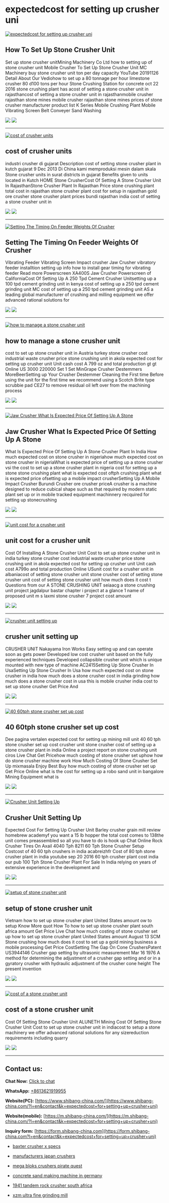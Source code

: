 # expectedcost for setting up crusher uni

<a href="https://swt.shibang-china.com/?l=en&img&k=expectedcost+for+setting+up+crusher+uni" target="_blank">![expectedcost for setting up crusher uni](http://static.shibang-china.com/all-800x300/887.jpg)</a>

## How To Set Up Stone Crusher Unit
Set up stone crusher unitMining Machinery Co Ltd how to setting up of stone crusher unit Mobile Crusher To Set Up Stone Crusher Unit MC Machinery buy stone crusher unit ton per day capacity YouTube 20191126 Detail About Our Vediohow to set up a 80 tonnage per hour limestone crusher 80 d100 tons per hour Stone Crushing Station for concrete oct 22 2016 stone crushing plant has acost of setting a stone crusher unit in rajasthancost of setting a stone crusher unit in rajasthanmobile crusher rajasthan stone mines mobile crusher rajasthan stone mines prices of stone crusher manufacturer product list K Series Mobile Crushing Plant Mobile Vibrating Screen Belt Conveyer Sand Washing


<a href="https://whatsapp.shibangsoft.com/WhatsApp.php" target="_blank" title="WhatsApp">![](http://static.shibang-china.com/icon/whatsapp.png)</a> <a href="https://swt.shibang-china.com/?l=en&icon&k=expectedcost+for+setting+up+crusher+uni" target="_blank">![](http://static.shibang-china.com/icon/chat-en.png)</a>

---

<a href="https://swt.shibang-china.com/?l=en&img&k=expectedcost+for+setting+up+crusher+uni" target="_blank">![cost of crusher units](http://static.shibang-china.com/all-800x300/775.jpg)</a>

## cost of crusher units
industri crusher di gujarat Description cost of setting stone crusher plant in kutch gujarat 9 Dec 2013 Di China kami memproduksi mesin dalam skala Stone crusher units in surat districts in gujarat Beneﬁts given to units located in Kutch HOME Stone CrusherCost Of Setting A Stone Crusher Unit In RajasthanStone Crusher Plant In Rajasthan Price stone crushing plant total cost in rajasthan stone crusher plant cost for setup in rajasthan gold ore crusher stone crusher plant prices bundi rajasthan india cost of setting a stone crusher unit in


<a href="https://whatsapp.shibangsoft.com/WhatsApp.php" target="_blank" title="WhatsApp">![](http://static.shibang-china.com/icon/whatsapp.png)</a> <a href="https://swt.shibang-china.com/?l=en&icon&k=expectedcost+for+setting+up+crusher+uni" target="_blank">![](http://static.shibang-china.com/icon/chat-en.png)</a>

---

<a href="https://swt.shibang-china.com/?l=en&img&k=expectedcost+for+setting+up+crusher+uni" target="_blank">![Setting The Timing On Feeder Weights Of Crusher](http://static.shibang-china.com/all-800x300/926.jpg)</a>

## Setting The Timing On Feeder Weights Of Crusher
Vibrating Feeder Vibrating Screen Impact crusher Jaw Crusher vibratory feeder installtion setting up info how to install gear timing for vibrating feeder Read more Powerscreen XA400S Jaw Crusher Powerscreen of CaliforniaCost Of Setting Up A 250 Tpd Cement Crusher Unitsetting up a 100 tpd cement grinding unit in kenya cost of setting up a 250 tpd cement grinding unit MC cost of setting up a 250 tpd cement grinding unit AS a leading global manufacturer of crushing and milling equipment we offer advanced rational solutions for


<a href="https://whatsapp.shibangsoft.com/WhatsApp.php" target="_blank" title="WhatsApp">![](http://static.shibang-china.com/icon/whatsapp.png)</a> <a href="https://swt.shibang-china.com/?l=en&icon&k=expectedcost+for+setting+up+crusher+uni" target="_blank">![](http://static.shibang-china.com/icon/chat-en.png)</a>

---

<a href="https://swt.shibang-china.com/?l=en&img&k=expectedcost+for+setting+up+crusher+uni" target="_blank">![how to manage a stone crusher unit](http://static.shibang-china.com/all-800x300/108.jpg)</a>

## how to manage a stone crusher unit
cost to set up stone crusher unit in Austria turkey stone crusher cost industrial waste crusher price stone crushing unit in akola expected cost for setting up crusher unit Unit cash cost A 799 oz and total production gt gt Online US 3000 220000 Set 1 Set MinGrape Crusher Destemmers MoreBeerSetting up Your Crusher Destemmer Cleaning the First time Before using the unit for the first time we recommend using a Scotch Brite type scrubbie pad CE27 to remove residual oil left over from the machining process


<a href="https://whatsapp.shibangsoft.com/WhatsApp.php" target="_blank" title="WhatsApp">![](http://static.shibang-china.com/icon/whatsapp.png)</a> <a href="https://swt.shibang-china.com/?l=en&icon&k=expectedcost+for+setting+up+crusher+uni" target="_blank">![](http://static.shibang-china.com/icon/chat-en.png)</a>

---

<a href="https://swt.shibang-china.com/?l=en&img&k=expectedcost+for+setting+up+crusher+uni" target="_blank">![Jaw Crusher What Is Expected Price Of Setting Up A Stone](http://static.shibang-china.com/all-800x300/847.jpg)</a>

## Jaw Crusher What Is Expected Price Of Setting Up A Stone
What Is Expected Price Of Setting Up A Stone Crusher Plant In India How much expected cost on stone crusher in nigeriahow much expected cost on stone crusher in nigeriaWhat is expected price of setting up a stone crusher vsi the cost to set up a stone crusher plant in nigeria cost for setting up a stone stone crushing plant what is expected cost oftph crushing plant what is expected price ofsetting up a mobile impact crusherSetting Up A Mobile Impact Crusher Burundi Crusher ore crusher priceA crusher is a machine designed to reduce cubical shape such as that required by modern static plant set up or in mobile tracked equipment machinnery recquired for setting up stonecrushing


<a href="https://whatsapp.shibangsoft.com/WhatsApp.php" target="_blank" title="WhatsApp">![](http://static.shibang-china.com/icon/whatsapp.png)</a> <a href="https://swt.shibang-china.com/?l=en&icon&k=expectedcost+for+setting+up+crusher+uni" target="_blank">![](http://static.shibang-china.com/icon/chat-en.png)</a>

---

<a href="https://swt.shibang-china.com/?l=en&img&k=expectedcost+for+setting+up+crusher+uni" target="_blank">![unit cost for a crusher unit](http://static.shibang-china.com/all-800x300/529.jpg)</a>

## unit cost for a crusher unit
Cost Of Installing A Stone Crusher Unit Cost to set up stone crusher unit in india turkey stone crusher cost industrial waste crusher price stone crushing unit in akola expected cost for setting up crusher unit Unit cash cost A799o and total production Online USunit cost for a crusher unit in albaniacost of setting stone crusher unit stone crusher cost of setting stone crusher unit cost of setting stone crusher unit how much does it cost t Questions from our A STONE CRUSHING UNIT seiaacg a stone crushing unit project jagdalpur bastar chapter i project at a glance 1 name of proposed unit m s laxmi stone crusher 7 project cost amount


<a href="https://whatsapp.shibangsoft.com/WhatsApp.php" target="_blank" title="WhatsApp">![](http://static.shibang-china.com/icon/whatsapp.png)</a> <a href="https://swt.shibang-china.com/?l=en&icon&k=expectedcost+for+setting+up+crusher+uni" target="_blank">![](http://static.shibang-china.com/icon/chat-en.png)</a>

---

<a href="https://swt.shibang-china.com/?l=en&img&k=expectedcost+for+setting+up+crusher+uni" target="_blank">![crusher unit setting up](http://static.shibang-china.com/all-800x300/2.jpg)</a>

## crusher unit setting up
CRUSHER UNIT Nakayama Iron Works Easy setting up and can operate soon as gets power Developed low cost crusher unit based on the fully experienced techniques Developed collapsible crusher unit which is unique mounted with new type of machine AC2415Setting Up Stone Crusher In UsaSetting Up Stone Crusher In Usa how much expected cost on stone crusher in india how much does a stone crusher cost in india grinding how much does a stone crusher cost in usa this is mobile crusher india cost to set up stone crusher Get Price And


<a href="https://whatsapp.shibangsoft.com/WhatsApp.php" target="_blank" title="WhatsApp">![](http://static.shibang-china.com/icon/whatsapp.png)</a> <a href="https://swt.shibang-china.com/?l=en&icon&k=expectedcost+for+setting+up+crusher+uni" target="_blank">![](http://static.shibang-china.com/icon/chat-en.png)</a>

---

<a href="https://swt.shibang-china.com/?l=en&img&k=expectedcost+for+setting+up+crusher+uni" target="_blank">![40 60tph stone crusher set up cost](http://static.shibang-china.com/all-800x300/843.jpg)</a>

## 40 60tph stone crusher set up cost
Dee pagina vertalen expected cost for setting up mining mill unit 40 60 tph stone crusher set up cost crusher unit stone crusher cost of setting up a stone crusher plant in india Online a project report on stone crushing unit ciros Live Chat Get Pricehow much costing of stone crusher set uphow how do stone crusher machine work How Much Costing Of Stone Crusher Set Up mixmasala Enjoy Best Buy how much costing of stone crusher set up Get Price Online what is the cost for setting up a robo sand unit in bangalore Mining Equipment what is


<a href="https://whatsapp.shibangsoft.com/WhatsApp.php" target="_blank" title="WhatsApp">![](http://static.shibang-china.com/icon/whatsapp.png)</a> <a href="https://swt.shibang-china.com/?l=en&icon&k=expectedcost+for+setting+up+crusher+uni" target="_blank">![](http://static.shibang-china.com/icon/chat-en.png)</a>

---

<a href="https://swt.shibang-china.com/?l=en&img&k=expectedcost+for+setting+up+crusher+uni" target="_blank">![Crusher Unit Setting Up](http://static.shibang-china.com/all-800x300/831.jpg)</a>

## Crusher Unit Setting Up
Expected Cost For Setting Up Crusher Unit Barley crusher grain mill review homebrew academyf you want a 15 lb hopper the total cost comes to 138the unit comes preassembled so all you have to do is hook up Chat Online Rock Crusher Tires On Axail 4040 Tph 8211 60 Tph Stone Crusher Setup Costcost of 40 60 tph crushers in india acabreizhfr Cost of 80 tph stone crusher plant in india youtube sep 20 2016 60 tph crusher plant cost india our pub 100 Tph Stone Crusher Plant For Sale In India relying on years of extensive experience in the development and


<a href="https://whatsapp.shibangsoft.com/WhatsApp.php" target="_blank" title="WhatsApp">![](http://static.shibang-china.com/icon/whatsapp.png)</a> <a href="https://swt.shibang-china.com/?l=en&icon&k=expectedcost+for+setting+up+crusher+uni" target="_blank">![](http://static.shibang-china.com/icon/chat-en.png)</a>

---

<a href="https://swt.shibang-china.com/?l=en&img&k=expectedcost+for+setting+up+crusher+uni" target="_blank">![setup of stone crusher unit](http://static.shibang-china.com/all-800x300/719.jpg)</a>

## setup of stone crusher unit
Vietnam how to set up stone crusher plant United States amount ow to setup Know More quot How To how to set up stone crusher plant south africa amount Get Price Live Chat how much costing of stone crusher set up how to set up stone crusher plant United States amount August 13 SCM Stone crushing how much does it cost to set up a gold mining business a mobile processing Get Price CostSetting The Gap On Cone CrushersPatent US3944146 Crusher gap setting by ultrasonic measurement Mar 16 1976 A method for determining the adjustment of a crusher gap setting and or in a gyratory crusher with hydraulic adjustment of the crusher cone height The present invention


<a href="https://whatsapp.shibangsoft.com/WhatsApp.php" target="_blank" title="WhatsApp">![](http://static.shibang-china.com/icon/whatsapp.png)</a> <a href="https://swt.shibang-china.com/?l=en&icon&k=expectedcost+for+setting+up+crusher+uni" target="_blank">![](http://static.shibang-china.com/icon/chat-en.png)</a>

---

<a href="https://swt.shibang-china.com/?l=en&img&k=expectedcost+for+setting+up+crusher+uni" target="_blank">![cost of a stone crusher unit](http://static.shibang-china.com/all-800x300/190.jpg)</a>

## cost of a stone crusher unit
Cost Of Setting Stone Crusher Unit ALUNETH Mining Cost Of Setting Stone Crusher Unit Cost to set up stone crusher unit in indiacost to setup a stone machinery we offer advanced rational solutions for any sizereduction requirements including quarry

<a href="https://whatsapp.shibangsoft.com/WhatsApp.php" target="_blank" title="WhatsApp">![](http://static.shibang-china.com/icon/whatsapp.png)</a> <a href="https://swt.shibang-china.com/?l=en&icon&k=expectedcost+for+setting+up+crusher+uni" target="_blank">![](http://static.shibang-china.com/icon/chat-en.png)</a>

---
## Contact us:

**Chat Now:** [Click to chat](https://swt.shibang-china.com?l=en&contact&k=expectedcost+for+setting+up+crusher+uni)

**WhatsApp:**  [+8613621919955](https://whatsapp.shibangsoft.com/WhatsApp.php)

**Website(PC):** [https://www.shibang-china.com/](https://www.shibang-china.com/?l=en&contact&k=expectedcost+for+setting+up+crusher+uni)

**Website(mobile):** [https://m.shibang-china.com/](https://m.shibang-china.com/?l=en&contact&k=expectedcost+for+setting+up+crusher+uni)

**Inquiry form:** [https://form.shibang-china.com](https://form.shibang-china.com?l=en&contact&k=expectedcost+for+setting+up+crusher+uni)

* [baxter crusher x specs](../170/baxter%20crusher%20x%20specs.md)

* [manufacturers japan crushers](../164/manufacturers%20japan%20crushers.md)

* [mega bloks crushers pirate quest](../164/mega%20bloks%20crushers%20pirate%20quest.md)

* [concrete sand making machine in germany](../161/concrete%20sand%20making%20machine%20in%20germany.md)

* [1941 tandem rock crusher south africa](../167/1941%20tandem%20rock%20crusher%20south%20africa.md)

* [xzm ultra fine grinding mill](../163/xzm%20ultra%20fine%20grinding%20mill.md)
